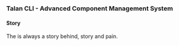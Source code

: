 ### Talan CLI - Advanced Component Management System

#### Story
The is always a story behind, story and pain.
